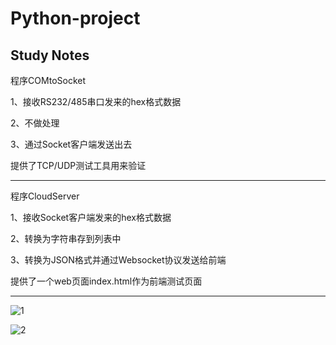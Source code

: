 # Python-project
Study Notes
---------------------------------------------------------------------------------------------------------
程序COMtoSocket

1、接收RS232/485串口发来的hex格式数据

2、不做处理

3、通过Socket客户端发送出去

提供了TCP/UDP测试工具用来验证

---------------------------------------------------------------------------------------------------------
程序CloudServer

1、接收Socket客户端发来的hex格式数据

2、转换为字符串存到列表中

3、转换为JSON格式并通过Websocket协议发送给前端

提供了一个web页面index.html作为前端测试页面

---------------------------------------------------------------------------------------------------------

![1](https://user-images.githubusercontent.com/49359900/124698601-c78dc480-df1b-11eb-9f78-9b6d35333285.jpg)

![2](https://user-images.githubusercontent.com/49359900/125199922-0664a700-e29b-11eb-8f93-35c3907cc333.png)


